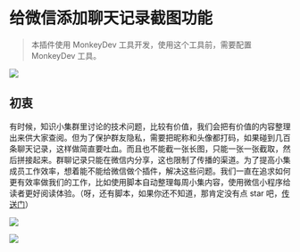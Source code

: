 

# 给微信添加聊天记录截图功能

> 本插件使用 MonkeyDev 工具开发，使用这个工具前，需要配置 MonkeyDev 工具。

![](https://github.com/lefex/WeChatShot/blob/master/images/xiaoguo.gif?raw=true)

## 初衷

有时候，知识小集群里讨论的技术问题，比较有价值，我们会把有价值的内容整理出来供大家查阅。但为了保护群友隐私，需要把昵称和头像都打码，如果碰到几百条聊天记录，这样做简直要吐血。而且也不能截一张长图，只能一张一张截取，然后拼接起来。群聊记录只能在微信内分享，这也限制了传播的渠道。为了提高小集成员工作效率，想着能不能给微信做个插件，解决这些问题。我们一直在追求如何更有效率做我们的工作，比如使用脚本自动整理每周小集内容，使用微信小程序给读者更好阅读体验。（呀，还有脚本，如果你还不知道，那肯定没有点 star 吧，[传送门](https://github.com/iOS-Tips/iOS-tech-set/tree/master/script)）


![](https://github.com/lefex/WeChatShot/blob/master/images/pic1.jpg?raw=true)

![](https://github.com/lefex/WeChatShot/blob/master/images/pic2.jpg?raw=true)


